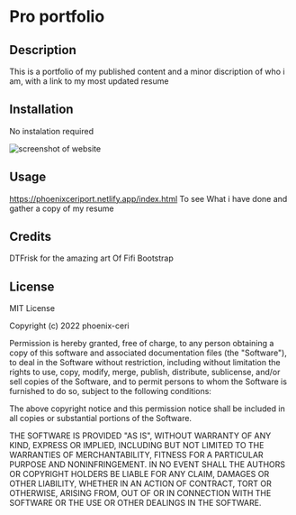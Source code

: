 # Pro portfolio
## Description
This is a portfolio of my published content and a minor discription of who i am, with a link to my most updated resume
## Installation
No instalation required

![screenshot of website](./asetts/images/readme/image.png)
## Usage
https://phoenixceriport.netlify.app/index.html
To see What i have done and gather a copy of my resume
## Credits
DTFrisk for the amazing art Of Fifi
Bootstrap 

## License
MIT License

Copyright (c) 2022 phoenix-ceri

Permission is hereby granted, free of charge, to any person obtaining a copy
of this software and associated documentation files (the "Software"), to deal
in the Software without restriction, including without limitation the rights
to use, copy, modify, merge, publish, distribute, sublicense, and/or sell
copies of the Software, and to permit persons to whom the Software is
furnished to do so, subject to the following conditions:

The above copyright notice and this permission notice shall be included in all
copies or substantial portions of the Software.

THE SOFTWARE IS PROVIDED "AS IS", WITHOUT WARRANTY OF ANY KIND, EXPRESS OR
IMPLIED, INCLUDING BUT NOT LIMITED TO THE WARRANTIES OF MERCHANTABILITY,
FITNESS FOR A PARTICULAR PURPOSE AND NONINFRINGEMENT. IN NO EVENT SHALL THE
AUTHORS OR COPYRIGHT HOLDERS BE LIABLE FOR ANY CLAIM, DAMAGES OR OTHER
LIABILITY, WHETHER IN AN ACTION OF CONTRACT, TORT OR OTHERWISE, ARISING FROM,
OUT OF OR IN CONNECTION WITH THE SOFTWARE OR THE USE OR OTHER DEALINGS IN THE
SOFTWARE.